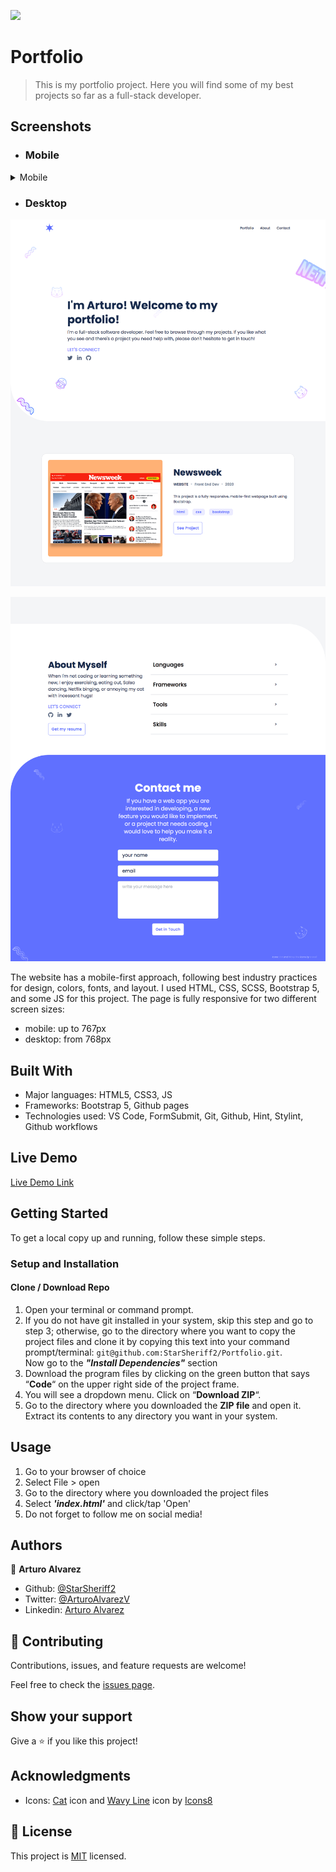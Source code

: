 ![](https://img.shields.io/badge/Microverse-blueviolet)

# Portfolio

> This is my portfolio project. Here you will find some of my best projects so far as a full-stack developer.

## Screenshots

- ### Mobile

<details>
<summary>Mobile</summary>
<img source="./other/README-screenshots/app_screenshot_mobile.png">
<!-- ![screenshot](./other/README-screenshots/app_screenshot_mobile.png) -->
<img source="./other/README-screenshots/app_screenshot_mobile_bottom.png">
<!-- ![screenshot](./other/README-screenshots/app_screenshot_mobile_bottom.png) -->
</details>

- ### Desktop

![screenshot](./other/README-screenshots/app_screenshot_desktop.png)

![screenshot](./other/README-screenshots/app_screenshot_desktop_bottom.png)

The website has a mobile-first approach, following best industry practices for design, colors, fonts, and layout.
I used HTML, CSS, SCSS, Bootstrap 5, and some JS for this project. The page is fully responsive for two different screen sizes:
  - mobile: up to 767px
  - desktop: from 768px


## Built With

- Major languages: HTML5, CSS3, JS
- Frameworks: Bootstrap 5, Github pages
- Technologies used: VS Code, FormSubmit, Git, Github, Hint, Stylint, Github workflows
## Live Demo

[Live Demo Link](https://starsheriff2.github.io/Portfolio/)


## Getting Started

To get a local copy up and running, follow these simple steps.

### Setup and Installation

#### Clone / Download Repo
1. Open your terminal or command prompt.
2. If you do not have git installed in your system, skip this step and go to step 3; otherwise, go to the directory where you want to copy the project files and clone it by copying this text into your command prompt/terminal: `git@github.com:StarSheriff2/Portfolio.git`.
<br>Now go to the ***"Install Dependencies"*** section
3. Download the program files by clicking on the green button that says “**Code**“ on the upper right side of the project frame.
4. You will see a dropdown menu. Click on “**Download ZIP**“.
5. Go to the directory where you downloaded the **ZIP file** and open it. Extract its contents to any directory you want in your system.

## Usage
1. Go to your browser of choice
2. Select File > open
3. Go to the directory where you downloaded the project files
4. Select ***'index.html'*** and click/tap 'Open'
5. Do not forget to follow me on social media!

## Authors

👤 **Arturo Alvarez**

- Github: [@StarSheriff2](https://github.com/StarSheriff2)
- Twitter: [@ArturoAlvarezV](https://twitter.com/ArturoAlvarezV)
- Linkedin: [Arturo Alvarez](https://www.linkedin.com/in/arturoalvarezv/)

## 🤝 Contributing

Contributions, issues, and feature requests are welcome!

Feel free to check the [issues page](https://github.com/StarSheriff2/receipe-buddies/issues).

## Show your support

Give a ⭐️ if you like this project!

## Acknowledgments

- Icons: <a target="_blank" href="https://icons8.com/icon/57371/cat">Cat</a> icon and <a target="_blank" href="https://icons8.com/icon/ig_Dm8k0orQz/wavy-line">Wavy Line</a> icon by <a target="_blank" href="https://icons8.com">Icons8</a>

## 📝 License

This project is [MIT](https://github.com/StarSheriff2/Portfolio/blob/edit-readme/LICENSE) licensed.
